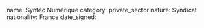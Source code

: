name: Syntec Numérique
category: private_sector
nature:  Syndicat 
nationality: France
date_signed:
    